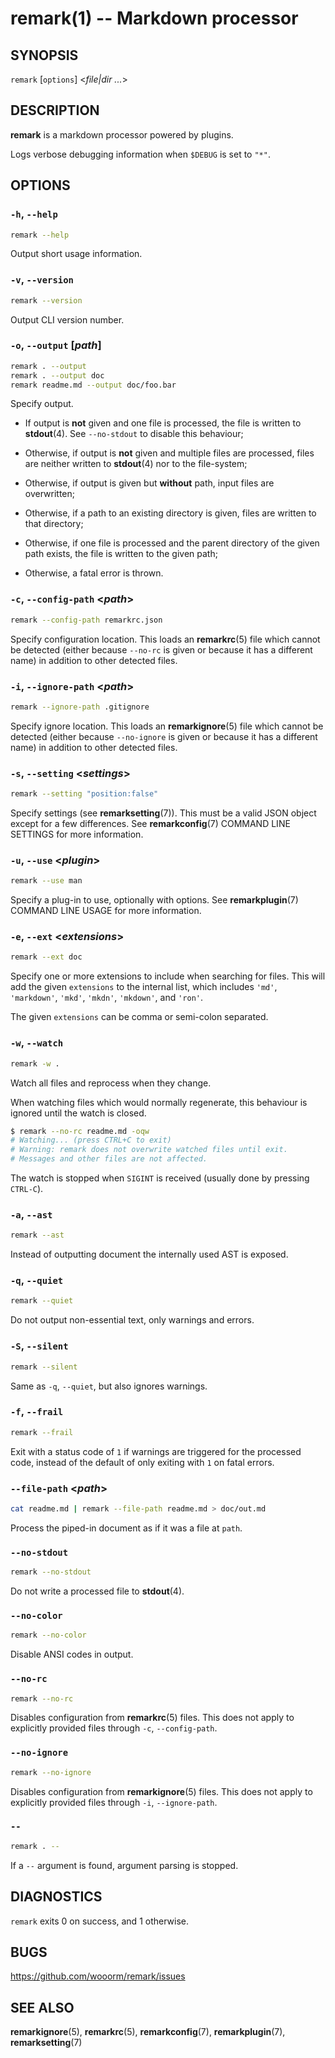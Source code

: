 # remark(1) -- Markdown processor

## SYNOPSIS

`remark` \[`options`] &lt;_file|dir_ _..._>

## DESCRIPTION

**remark** is a markdown processor powered by plugins.

Logs verbose debugging information when `$DEBUG` is set to `"*"`.

## OPTIONS

### `-h`, `--help`

```sh
remark --help
```

Output short usage information.

### `-v`, `--version`

```sh
remark --version
```

Output CLI version number.

### `-o`, `--output` \[_path_]

```sh
remark . --output
remark . --output doc
remark readme.md --output doc/foo.bar
```

Specify output.

*   If output is **not** given and one file is processed, the file is written
    to **stdout**(4). See `--no-stdout` to disable this behaviour;

*   Otherwise, if output is **not** given and multiple files are processed,
    files are neither written to **stdout**(4) nor to the file-system;

*   Otherwise, if output is given but **without** path, input files are
    overwritten;

*   Otherwise, if a path to an existing directory is given, files are written
    to that directory;

*   Otherwise, if one file is processed and the parent directory of the given
    path exists, the file is written to the given path;

*   Otherwise, a fatal error is thrown.

### `-c`, `--config-path` &lt;_path_>

```sh
remark --config-path remarkrc.json
```

Specify configuration location. This loads an **remarkrc**(5) file which cannot
be detected (either because `--no-rc` is given or because it has a different
name) in addition to other detected files.

### `-i`, `--ignore-path` &lt;_path_>

```sh
remark --ignore-path .gitignore
```

Specify ignore location. This loads an **remarkignore**(5) file which cannot be
detected (either because `--no-ignore` is given or because it has a different
name) in addition to other detected files.

### `-s`, `--setting` &lt;_settings_>

```sh
remark --setting "position:false"
```

Specify settings (see **remarksetting**(7)). This must be a valid JSON object
except for a few differences. See **remarkconfig**(7) COMMAND LINE SETTINGS
for more information.

### `-u`, `--use` &lt;_plugin_>

```sh
remark --use man
```

Specify a plug-in to use, optionally with options. See **remarkplugin**(7)
COMMAND LINE USAGE for more information.

### `-e`, `--ext` &lt;_extensions_>

```sh
remark --ext doc
```

Specify one or more extensions to include when searching for files.
This will add the given `extensions` to the internal list, which includes
`'md'`, `'markdown'`, `'mkd'`, `'mkdn'`, `'mkdown'`, and `'ron'`.

The given `extensions` can be comma or semi-colon separated.

### `-w`, `--watch`

```sh
remark -w .
```

Watch all files and reprocess when they change.

When watching files which would normally regenerate,
this behaviour is ignored until the watch is closed.

```sh
$ remark --no-rc readme.md -oqw
# Watching... (press CTRL+C to exit)
# Warning: remark does not overwrite watched files until exit.
# Messages and other files are not affected.
```

The watch is stopped when `SIGINT` is received (usually done by pressing
`CTRL-C`).

### `-a`, `--ast`

```sh
remark --ast
```

Instead of outputting document the internally used AST is exposed.

### `-q`, `--quiet`

```sh
remark --quiet
```

Do not output non-essential text, only warnings and errors.

### `-S`, `--silent`

```sh
remark --silent
```

Same as `-q`, `--quiet`, but also ignores warnings.

### `-f`, `--frail`

```sh
remark --frail
```

Exit with a status code of `1` if warnings are triggered for the processed
code, instead of the default of only exiting with `1` on fatal errors.

### `--file-path` &lt;_path_>

```sh
cat readme.md | remark --file-path readme.md > doc/out.md
```

Process the piped-in document as if it was a file at `path`.

### `--no-stdout`

```sh
remark --no-stdout
```

Do not write a processed file to **stdout**(4).

### `--no-color`

```sh
remark --no-color
```

Disable ANSI codes in output.

### `--no-rc`

```sh
remark --no-rc
```

Disables configuration from **remarkrc**(5) files. This does not apply to
explicitly provided files through `-c`, `--config-path`.

### `--no-ignore`

```sh
remark --no-ignore
```

Disables configuration from **remarkignore**(5) files. This does not apply to
explicitly provided files through `-i`, `--ignore-path`.

### `--`

```sh
remark . --
```

If a `--` argument is found, argument parsing is stopped.

## DIAGNOSTICS

`remark` exits 0 on success, and 1 otherwise.

## BUGS

<https://github.com/wooorm/remark/issues>

## SEE ALSO

**remarkignore**(5), **remarkrc**(5), **remarkconfig**(7),
**remarkplugin**(7), **remarksetting**(7)
